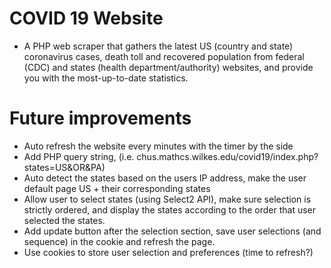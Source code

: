 # COVID 19 Website
- A PHP web scraper that gathers the latest US (country and state)
  coronavirus cases, death toll and recovered population from federal
(CDC) and states (health department/authority) websites, and provide you
with the most-up-to-date statistics.

# Future improvements
- Auto refresh the website every minutes with the timer by the side
- Add PHP query string, (i.e.
  chus.mathcs.wilkes.edu/covid19/index.php?states=US&OR&PA)
- Auto detect the states based on the users IP address, make the user
  default page US + their corresponding states
- Allow user to select states (using Select2 API), make sure selection
  is strictly ordered, and display the states according to the order
that user selected the states.
- Add update button after the selection section, save user selections
  (and sequence) in the cookie and refresh the page.
- Use cookies to store user selection and preferences (time to refresh?)
